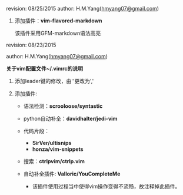revision: 08/25/2015
author: H.M.Yang(hmyang07@gmail.com)

1. 添加插件：**vim-flavored-markdown**

	该插件采用GFM-markdown语法高亮

revision: 08/23/2015

author: H.M.Yang(hmyang07@gmail.com)

**关于vim配置文件~/.vimrc的说明**

1. 添加leader键的修改，由'\'更改为',' 

2. 添加插件:

	- 语法检测：**scrooloose/syntastic**
	- python自动补全：**davidhalter/jedi-vim**

	- 代码片段：
		+ **SirVer/ultisnips**
		+ **honza/vim-snippets**

	- 搜索：**ctrlpvim/ctrlp.vim**

	- 自动补全插件: **Valloric/YouCompleteMe**
		+ 该插件使用过程当中使得vim操作变得不流畅，故注释掉此插件。




